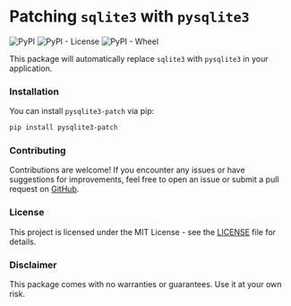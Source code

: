 # Patching `sqlite3` with `pysqlite3`
![PyPI](https://img.shields.io/pypi/v/pysqlite3-patch)
![PyPI - License](https://img.shields.io/pypi/l/pysqlite3-patch)
![PyPI - Wheel](https://img.shields.io/pypi/wheel/pysqlite3-patch)

This package will automatically replace `sqlite3` with `pysqlite3` in your application.

### Installation

You can install `pysqlite3-patch` via pip:

```bash
pip install pysqlite3-patch
```

### Contributing

Contributions are welcome! If you encounter any issues or have suggestions for improvements, feel free to open an issue or submit a pull request on [GitHub](https://github.com/hmiladhia/pysqlite3-patch).

### License

This project is licensed under the MIT License - see the [LICENSE](LICENSE) file for details.

### Disclaimer

This package comes with no warranties or guarantees. Use it at your own risk.
